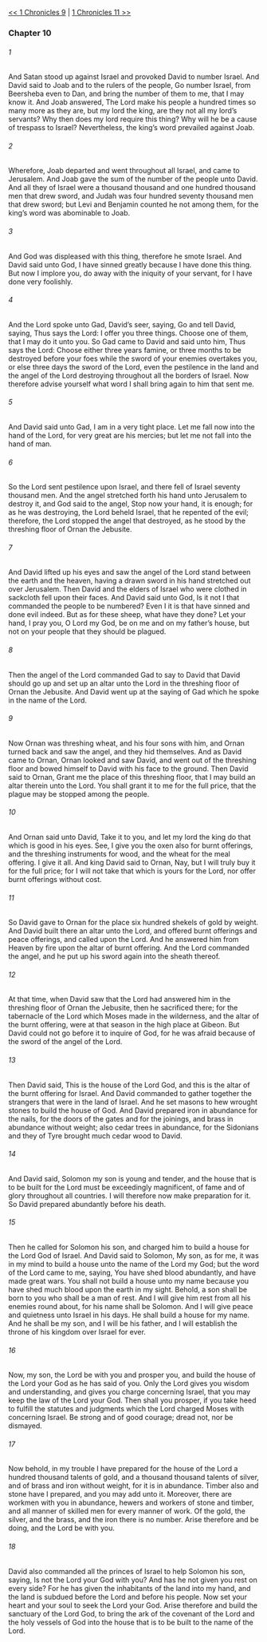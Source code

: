 [<< 1 Chronicles 9](1%20Chronicles%209)  |  [1 Chronicles 11 >>](1%20Chronicles%2011)

### Chapter 10
###### 1
And Satan stood up against Israel and provoked David to number Israel. And David said to Joab and to the rulers of the people, Go number Israel, from Beersheba even to Dan, and bring the number of them to me, that I may know it. And Joab answered, The Lord make his people a hundred times so many more as they are, but my lord the king, are they not all my lord’s servants? Why then does my lord require this thing? Why will he be a cause of trespass to Israel? Nevertheless, the king’s word prevailed against Joab.

###### 2
Wherefore, Joab departed and went throughout all Israel, and came to Jerusalem. And Joab gave the sum of the number of the people unto David. And all they of Israel were a thousand thousand and one hundred thousand men that drew sword, and Judah was four hundred seventy thousand men that drew sword; but Levi and Benjamin counted he not among them, for the king’s word was abominable to Joab.

###### 3
And God was displeased with this thing, therefore he smote Israel. And David said unto God, I have sinned greatly because I have done this thing. But now I implore you, do away with the iniquity of your servant, for I have done very foolishly.

###### 4
And the Lord spoke unto Gad, David’s seer, saying, Go and tell David, saying, Thus says the Lord: I offer you three things. Choose one of them, that I may do it unto you. So Gad came to David and said unto him, Thus says the Lord: Choose either three years famine, or three months to be destroyed before your foes while the sword of your enemies overtakes you, or else three days the sword of the Lord, even the pestilence in the land and the angel of the Lord destroying throughout all the borders of Israel. Now therefore advise yourself what word I shall bring again to him that sent me.

###### 5
And David said unto Gad, I am in a very tight place. Let me fall now into the hand of the Lord, for very great are his mercies; but let me not fall into the hand of man.

###### 6
So the Lord sent pestilence upon Israel, and there fell of Israel seventy thousand men. And the angel stretched forth his hand unto Jerusalem to destroy it, and God said to the angel, Stop now your hand, it is enough; for as he was destroying, the Lord beheld Israel, that he repented of the evil; therefore, the Lord stopped the angel that destroyed, as he stood by the threshing floor of Ornan the Jebusite.

###### 7
And David lifted up his eyes and saw the angel of the Lord stand between the earth and the heaven, having a drawn sword in his hand stretched out over Jerusalem. Then David and the elders of Israel who were clothed in sackcloth fell upon their faces. And David said unto God, Is it not I that commanded the people to be numbered? Even I it is that have sinned and done evil indeed. But as for these sheep, what have they done? Let your hand, I pray you, O Lord my God, be on me and on my father’s house, but not on your people that they should be plagued.

###### 8
Then the angel of the Lord commanded Gad to say to David that David should go up and set up an altar unto the Lord in the threshing floor of Ornan the Jebusite. And David went up at the saying of Gad which he spoke in the name of the Lord.

###### 9
Now Ornan was threshing wheat, and his four sons with him, and Ornan turned back and saw the angel, and they hid themselves. And as David came to Ornan, Ornan looked and saw David, and went out of the threshing floor and bowed himself to David with his face to the ground. Then David said to Ornan, Grant me the place of this threshing floor, that I may build an altar therein unto the Lord. You shall grant it to me for the full price, that the plague may be stopped among the people.

###### 10
And Ornan said unto David, Take it to you, and let my lord the king do that which is good in his eyes. See, I give you the oxen also for burnt offerings, and the threshing instruments for wood, and the wheat for the meal offering. I give it all. And king David said to Ornan, Nay, but I will truly buy it for the full price; for I will not take that which is yours for the Lord, nor offer burnt offerings without cost.

###### 11
So David gave to Ornan for the place six hundred shekels of gold by weight. And David built there an altar unto the Lord, and offered burnt offerings and peace offerings, and called upon the Lord. And he answered him from Heaven by fire upon the altar of burnt offering. And the Lord commanded the angel, and he put up his sword again into the sheath thereof.

###### 12
At that time, when David saw that the Lord had answered him in the threshing floor of Ornan the Jebusite, then he sacrificed there; for the tabernacle of the Lord which Moses made in the wilderness, and the altar of the burnt offering, were at that season in the high place at Gibeon. But David could not go before it to inquire of God, for he was afraid because of the sword of the angel of the Lord.

###### 13
Then David said, This is the house of the Lord God, and this is the altar of the burnt offering for Israel. And David commanded to gather together the strangers that were in the land of Israel. And he set masons to hew wrought stones to build the house of God. And David prepared iron in abundance for the nails, for the doors of the gates and for the joinings, and brass in abundance without weight; also cedar trees in abundance, for the Sidonians and they of Tyre brought much cedar wood to David.

###### 14
And David said, Solomon my son is young and tender, and the house that is to be built for the Lord must be exceedingly magnificent, of fame and of glory throughout all countries. I will therefore now make preparation for it. So David prepared abundantly before his death.

###### 15
Then he called for Solomon his son, and charged him to build a house for the Lord God of Israel. And David said to Solomon, My son, as for me, it was in my mind to build a house unto the name of the Lord my God; but the word of the Lord came to me, saying, You have shed blood abundantly, and have made great wars. You shall not build a house unto my name because you have shed much blood upon the earth in my sight. Behold, a son shall be born to you who shall be a man of rest. And I will give him rest from all his enemies round about, for his name shall be Solomon. And I will give peace and quietness unto Israel in his days. He shall build a house for my name. And he shall be my son, and I will be his father, and I will establish the throne of his kingdom over Israel for ever.

###### 16
Now, my son, the Lord be with you and prosper you, and build the house of the Lord your God as he has said of you. Only the Lord gives you wisdom and understanding, and gives you charge concerning Israel, that you may keep the law of the Lord your God. Then shall you prosper, if you take heed to fulfill the statutes and judgments which the Lord charged Moses with concerning Israel. Be strong and of good courage; dread not, nor be dismayed.

###### 17
Now behold, in my trouble I have prepared for the house of the Lord a hundred thousand talents of gold, and a thousand thousand talents of silver, and of brass and iron without weight, for it is in abundance. Timber also and stone have I prepared, and you may add unto it. Moreover, there are workmen with you in abundance, hewers and workers of stone and timber, and all manner of skilled men for every manner of work. Of the gold, the silver, and the brass, and the iron there is no number. Arise therefore and be doing, and the Lord be with you.

###### 18
David also commanded all the princes of Israel to help Solomon his son, saying, Is not the Lord your God with you? And has he not given you rest on every side? For he has given the inhabitants of the land into my hand, and the land is subdued before the Lord and before his people. Now set your heart and your soul to seek the Lord your God. Arise therefore and build the sanctuary of the Lord God, to bring the ark of the covenant of the Lord and the holy vessels of God into the house that is to be built to the name of the Lord.